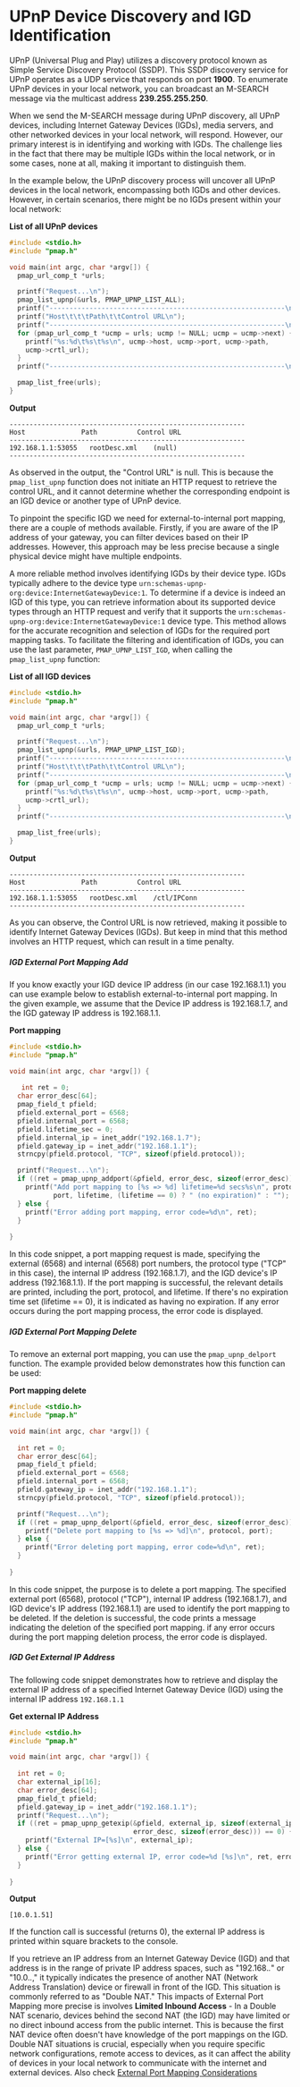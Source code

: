 # UPnP Device Discovery and IGD Identification

UPnP (Universal Plug and Play) utilizes a discovery protocol known as Simple Service Discovery Protocol (SSDP). This SSDP discovery service for UPnP operates as a UDP service that responds on port **1900**. To enumerate UPnP devices in your local network, you can broadcast an M-SEARCH message via the multicast address **239.255.255.250**.

When we send the M-SEARCH message during UPnP discovery, all UPnP devices, including Internet Gateway Devices (IGDs), media servers, and other networked devices in your local network, will respond. However, our primary interest is in identifying and working with IGDs. The challenge lies in the fact that there may be multiple IGDs within the local network, or in some cases, none at all, making it important to distinguish them.

In the example below, the UPnP discovery process will uncover all UPnP devices in the local network, encompassing both IGDs and other devices. However, in certain scenarios, there might be no IGDs present within your local network:

**List of all UPnP devices**

```c
#include <stdio.h>
#include "pmap.h"

void main(int argc, char *argv[]) {
  pmap_url_comp_t *urls;

  printf("Request...\n");
  pmap_list_upnp(&urls, PMAP_UPNP_LIST_ALL);
  printf("-----------------------------------------------------------\n");
  printf("Host\t\t\tPath\t\tControl URL\n");
  printf("-----------------------------------------------------------\n");
  for (pmap_url_comp_t *ucmp = urls; ucmp != NULL; ucmp = ucmp->next) {
    printf("%s:%d\t%s\t%s\n", ucmp->host, ucmp->port, ucmp->path,
    ucmp->crtl_url);
  }
  printf("-----------------------------------------------------------\n");

  pmap_list_free(urls);
}
```
**Output**

```
-----------------------------------------------------------
Host              Path          Control URL
-----------------------------------------------------------
192.168.1.1:53055	rootDesc.xml	(null)
-----------------------------------------------------------
```

As observed in the output, the "Control URL" is null. This is because the `pmap_list_upnp` function does not initiate an HTTP request to retrieve the control URL, and it cannot determine whether the corresponding endpoint is an IGD device or another type of UPnP device.

To pinpoint the specific IGD we need for external-to-internal port mapping, there are a couple of methods available. Firstly, if you are aware of the IP address of your gateway, you can filter devices based on their IP addresses. However, this approach may be less precise because a single physical device might have multiple endpoints.

A more reliable method involves identifying IGDs by their device type. IGDs typically adhere to the device type `urn:schemas-upnp-org:device:InternetGatewayDevice:1`. To determine if a device is indeed an IGD of this type, you can retrieve information about its supported device types through an HTTP request and verify that it supports the `urn:schemas-upnp-org:device:InternetGatewayDevice:1` device type. This method allows for the accurate recognition and selection of IGDs for the required port mapping tasks. To facilitate the filtering and identification of IGDs, you can use the last parameter, `PMAP_UPNP_LIST_IGD`, when calling the `pmap_list_upnp` function:

**List of all IGD devices**

```c
#include <stdio.h>
#include "pmap.h"

void main(int argc, char *argv[]) {
  pmap_url_comp_t *urls;

  printf("Request...\n");
  pmap_list_upnp(&urls, PMAP_UPNP_LIST_IGD);
  printf("-----------------------------------------------------------\n");
  printf("Host\t\t\tPath\t\tControl URL\n");
  printf("-----------------------------------------------------------\n");
  for (pmap_url_comp_t *ucmp = urls; ucmp != NULL; ucmp = ucmp->next) {
    printf("%s:%d\t%s\t%s\n", ucmp->host, ucmp->port, ucmp->path,
    ucmp->crtl_url);
  }
  printf("-----------------------------------------------------------\n");

  pmap_list_free(urls);
}
```

**Output**

```
-----------------------------------------------------------
Host              Path          Control URL
-----------------------------------------------------------
192.168.1.1:53055	rootDesc.xml	/ctl/IPConn
-----------------------------------------------------------
```

As you can observe, the Control URL is now retrieved, making it possible to identify Internet Gateway Devices (IGDs). But keep in mind that this method  involves an HTTP request, which can result in a time penalty.

##### IGD External Port Mapping Add

If you know exactly your IGD device IP address (in our case 192.168.1.1) you can use example below to establish external-to-internal port mapping. In the given example, we assume that the Device IP address is 192.168.1.7, and the IGD gateway IP address is 192.168.1.1.

**Port mapping**

```c
#include <stdio.h>
#include "pmap.h"

void main(int argc, char *argv[]) {
  
   int ret = 0;
  char error_desc[64];
  pmap_field_t pfield;
  pfield.external_port = 6568;
  pfield.internal_port = 6568;
  pfield.lifetime_sec = 0;
  pfield.internal_ip = inet_addr("192.168.1.7");
  pfield.gateway_ip = inet_addr("192.168.1.1");
  strncpy(pfield.protocol, "TCP", sizeof(pfield.protocol));

  printf("Request...\n");
  if ((ret = pmap_upnp_addport(&pfield, error_desc, sizeof(error_desc))) == 0) {
    printf("Add port mapping to [%s => %d] lifetime=%d secs%s\n", protocol,
           port, lifetime, (lifetime == 0) ? " (no expiration)" : "");
  } else {
    printf("Error adding port mapping, error code=%d\n", ret);
  }
  
}
```

In this code snippet, a port mapping request is made, specifying the external (6568) and internal (6568) port numbers, the protocol type ("TCP" in this case), the internal IP address (192.168.1.7), and the IGD device's IP address (192.168.1.1). If the port mapping is successful, the relevant details are printed, including the port, protocol, and lifetime. If there's no expiration time set (lifetime == 0), it is indicated as having no expiration. If any error occurs during the port mapping process, the error code is displayed.

##### IGD External Port Mapping Delete

To remove an external port mapping, you can use the `pmap_upnp_delport` function. The example provided below demonstrates how this function can be used:

**Port mapping delete**

```c
#include <stdio.h>
#include "pmap.h"

void main(int argc, char *argv[]) {
  
  int ret = 0;
  char error_desc[64];
  pmap_field_t pfield;
  pfield.external_port = 6568;
  pfield.internal_port = 6568;
  pfield.gateway_ip = inet_addr("192.168.1.1");
  strncpy(pfield.protocol, "TCP", sizeof(pfield.protocol));

  printf("Request...\n");
  if ((ret = pmap_upnp_delport(&pfield, error_desc, sizeof(error_desc))) == 0) {
    printf("Delete port mapping to [%s => %d]\n", protocol, port);
  } else {
    printf("Error deleting port mapping, error code=%d\n", ret);
  }
  
}
```

In this code snippet, the purpose is to delete a port mapping. The specified external port (6568), protocol ("TCP"), internal IP address (192.168.1.7), and IGD device's IP address (192.168.1.1) are used to identify the port mapping to be deleted. If the deletion is successful, the code prints a message indicating the deletion of the specified port mapping. if any error occurs during the port mapping deletion process, the error code is displayed.

##### IGD Get External IP Address

The following code snippet demonstrates how to retrieve and display the external IP address of a specified Internet Gateway Device (IGD) using the internal IP address `192.168.1.1`

**Get external IP Address**

```c
#include <stdio.h>
#include "pmap.h"

void main(int argc, char *argv[]) {
  
  int ret = 0;
  char external_ip[16];
  char error_desc[64];
  pmap_field_t pfield;
  pfield.gateway_ip = inet_addr("192.168.1.1");
  printf("Request...\n");
  if ((ret = pmap_upnp_getexip(&pfield, external_ip, sizeof(external_ip),
                               error_desc, sizeof(error_desc))) == 0) {
    printf("External IP=[%s]\n", external_ip);
  } else {
    printf("Error getting external IP, error code=%d [%s]\n", ret, error_desc);
  }
  
}
```

**Output**

```
[10.0.1.51]
```

If the function call is successful (returns 0), the external IP address is printed within square brackets to the console. 

If you retrieve an IP address from an Internet Gateway Device (IGD) and that address is in the range of private IP address spaces, such as "192.168.*.*" or "10.0.*.*," it typically indicates the presence of another NAT (Network Address Translation) device or firewall in front of the IGD. This situation is commonly referred to as "Double NAT." This impacts of External Port Mapping more precise is involves **Limited Inbound Access** - In a Double NAT scenario, devices behind the second NAT (the IGD) may have limited or no direct inbound access from the public internet. This is because the first NAT device often doesn't have knowledge of the port mappings on the IGD. Double NAT situations is crucial, especially when you require specific network configurations, remote access to devices,  as it can affect the ability of devices in your local network to communicate with the internet and external devices. Also check [External Port Mapping Considerations](docs/EPMC.md)

